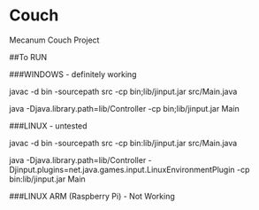 Couch
=====

Mecanum Couch Project

##To RUN


###WINDOWS - definitely working

javac -d bin -sourcepath src -cp bin;lib/jinput.jar src/Main.java

java -Djava.library.path=lib/Controller -cp bin;lib/jinput.jar Main

###LINUX - untested

javac -d bin -sourcepath src -cp bin:lib/jinput.jar src/Main.java

java -Djava.library.path=lib/Controller -Djinput.plugins=net.java.games.input.LinuxEnvironmentPlugin -cp bin:lib/jinput.jar Main


###LINUX ARM (Raspberry Pi) - Not Working

